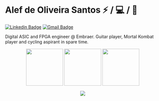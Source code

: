 # Alef de Oliveira Santos :zap: / :computer: / :iphone:

[![Linkedin Badge](https://img.shields.io/badge/-LinkedIn-blue?style=flat-square&logo=Linkedin&logoColor=white&link=https://www.linkedin.com/in/alef-santos/)](https://www.linkedin.com/in/alef-santos/)
[![Gmail Badge](https://img.shields.io/badge/-Email-c14438?style=flat-square&logo=Gmail&logoColor=white&link=mailto:alefdeoliveirasantos@gmail.com)](mailto:alefdeoliveirasantos@gmail.com)

Digital ASIC and FPGA engineer @ Embraer. Guitar player, Mortal Kombat player and cycling aspirant in spare time.

<p align="center">
    <img height="120" width="120" src="http://4.bp.blogspot.com/-PNM50bRjnBc/VQsT-0Ulo-I/AAAAAAAAOFk/EIMqAgVBVwc/s1600/Raiden%2B14.gif">
    <img height="120" width="120" src="http://2.bp.blogspot.com/-P0kcIJv71o4/VQsUAXv-HXI/AAAAAAAAOGM/QTgjKLsU-co/s1600/Raiden%2B16.gif">
    <img height="120" width="120" src="http://3.bp.blogspot.com/-oX96fMoc3GM/VSvlHSH2tLI/AAAAAAAAQpo/W67VQx6HM3o/s1600/Liu%2BKang%2Bem%2Buma%2Bbicicletainvisivel%2Bsem%2Bas%2Bm%C3%A3os.gif">	
</p>

<p align="center">
    <a href="https://github.com/pesadaum">
        <img align="center" src="https://github-readme-stats.vercel.app/api/top-langs/?username=pesadaum&layout=compact"/>
    </a>
</p>
